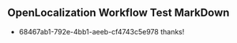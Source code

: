 ## OpenLocalization Workflow Test MarkDown
* 68467ab1-792e-4bb1-aeeb-cf4743c5e978 thanks!

<!--HONumber=Jul16_HO5-->


